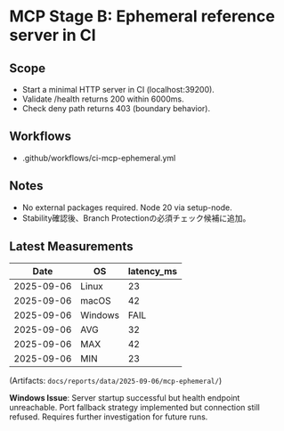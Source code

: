 # MCP Stage B: Ephemeral reference server in CI

## Scope
- Start a minimal HTTP server in CI (localhost:39200).
- Validate /health returns 200 within 6000ms.
- Check deny path returns 403 (boundary behavior).

## Workflows
- .github/workflows/ci-mcp-ephemeral.yml

## Notes
- No external packages required. Node 20 via setup-node.
- Stability確認後、Branch Protectionの必須チェック候補に追加。

## Latest Measurements

| Date | OS | latency_ms |
|------|----|------------|
| 2025-09-06 | Linux | 23 |
| 2025-09-06 | macOS | 42 |
| 2025-09-06 | Windows | FAIL |
| 2025-09-06 | AVG | 32 |
| 2025-09-06 | MAX | 42 |
| 2025-09-06 | MIN | 23 |

(Artifacts: `docs/reports/data/2025-09-06/mcp-ephemeral/`)

**Windows Issue**: Server startup successful but health endpoint unreachable. Port fallback strategy implemented but connection still refused. Requires further investigation for future runs.
